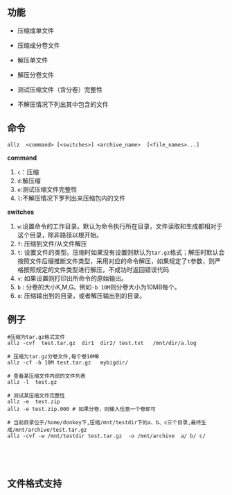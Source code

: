 ## 功能

- 压缩成单文件

- 压缩成分卷文件

- 解压单文件

- 解压分卷文件

- 测试压缩文件（含分卷）完整性

- 不解压情况下列出其中包含的文件



## 命令

```shell
allz  <command> [<switches>] <archive_name>  [<file_names>...]
```

**command**

1. `c`：压缩
2. `d`:解压缩
3. `e`:测试压缩文件完整性
4. `l`:不解压情况下罗列出来压缩包内的文件

**switches**

1. `w`:设置命令的工作目录。默认为命令执行所在目录，文件读取和生成都相对于这个目录，除非路径以根开始。
2. `f`: 压缩到文件/从文件解压
3. `t`: 设置文件的类型。压缩时如果没有设置则默认为`tar.gz`格式；解压时默认会按照文件后缀推断文件类型，采用对应的命令解压，如果规定了`t`参数，则严格按照规定的文件类型进行解压，不成功时返回错误代码
4. `v`: 如果设置则打印出所命令的原始输出。
5. `b` : 分卷的大小K,M,G。例如`-b 10M`则分卷大小为10MB每个。
6. `o`: 压缩输出到的目录，或者解压输出到的目录。



## 例子



```shell
#压缩为tar.gz格式文件
allz -cvf  test.tar.gz  dir1  dir2/ test.txt   /mnt/dir/a.log

# 压缩为tar.gz分卷文件,每个卷10MB
allz -cf -b 10M test.tar.gz   mybigdir/

# 查看某压缩文件内部的文件列表
allz -l  test.gz

# 测试某压缩文件完整性
allz -e  test.zip
allz -e test.zip.000 # 如果分卷，则输入任意一个卷即可

# 当前目录位于/home/donkey下,压缩/mnt/testdir下的a、b、c三个目录,最终生成/mnt/archive/test.tar.gz
allz -cvf -w /mnt/testdir test.tar.gz  -o /mnt/archive  a/ b/ c/ 





```



## 文件格式支持


